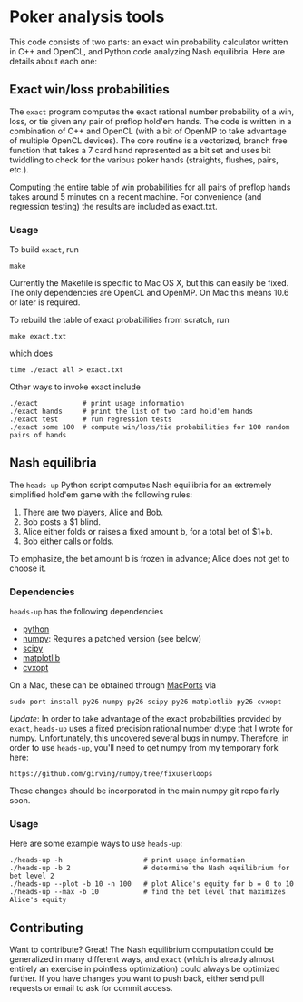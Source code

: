 Poker analysis tools
====================

This code consists of two parts: an exact win probability calculator written
in C++ and OpenCL, and Python code analyzing Nash equilibria.  Here are
details about each one:

Exact win/loss probabilities
----------------------------

The `exact` program computes the exact rational number probability of a win,
loss, or tie given any pair of preflop hold'em hands.  The code is written in
a combination of C++ and OpenCL (with a bit of OpenMP to take advantage of
multiple OpenCL devices).  The core routine is a vectorized, branch free
function that takes a 7 card hand represented as a bit set and uses bit
twiddling to check for the various poker hands (straights, flushes, pairs, etc.).

Computing the entire table of win probabilities for all pairs of preflop hands
takes around 5 minutes on a recent machine.  For convenience (and regression
testing) the results are included as exact.txt.

### Usage

To build `exact`, run

    make

Currently the Makefile is specific to Mac OS X, but this can easily be fixed.
The only dependencies are OpenCL and OpenMP.  On Mac this means 10.6 or later
is required.

To rebuild the table of exact probabilities from scratch, run

    make exact.txt

which does

    time ./exact all > exact.txt

Other ways to invoke exact include

    ./exact           # print usage information
    ./exact hands     # print the list of two card hold'em hands
    ./exact test      # run regression tests
    ./exact some 100  # compute win/loss/tie probabilities for 100 random pairs of hands

Nash equilibria
---------------

The `heads-up` Python script computes Nash equilibria for an extremely simplified
hold'em game with the following rules:

1. There are two players, Alice and Bob.
2. Bob posts a $1 blind.
3. Alice either folds or raises a fixed amount b, for a total bet of $1+b.
4. Bob either calls or folds.

To emphasize, the bet amount b is frozen in advance; Alice does not get to choose it.

### Dependencies

`heads-up` has the following dependencies

* [python](http://python.org)
* [numpy](http://numpy.scipy.org): Requires a patched version (see below)
* [scipy](http://www.scipy.org)
* [matplotlib](http://matplotlib.sourceforge.net)
* [cvxopt](http://abel.ee.ucla.edu/cvxopt)

On a Mac, these can be obtained through [MacPorts](http://www.macports.org) via

    sudo port install py26-numpy py26-scipy py26-matplotlib py26-cvxopt

*Update*: In order to take advantage of the exact probabilities provided by `exact`,
`heads-up` uses a fixed precision rational number dtype that I wrote for numpy.
Unfortunately, this uncovered several bugs in numpy.  Therefore, in order to use
`heads-up`, you'll need to get numpy from my temporary fork here:

    https://github.com/girving/numpy/tree/fixuserloops

These changes should be incorporated in the main numpy git repo fairly soon.

### Usage

Here are some example ways to use `heads-up`:

    ./heads-up -h                    # print usage information
    ./heads-up -b 2                  # determine the Nash equilibrium for bet level 2
    ./heads-up --plot -b 10 -n 100   # plot Alice's equity for b = 0 to 10
    ./heads-up --max -b 10           # find the bet level that maximizes Alice's equity

Contributing
------------

Want to contribute?  Great!  The Nash equilibrium computation could be generalized in
many different ways, and `exact` (which is already almost entirely an exercise in
pointless optimization) could always be optimized further.  If you have changes you
want to push back, either send pull requests or email to ask for commit access.
